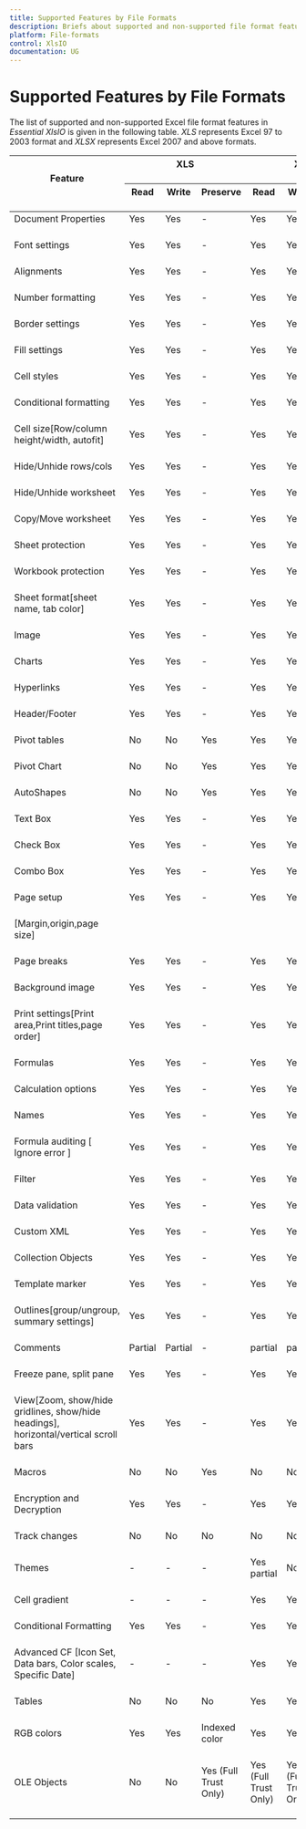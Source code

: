 ```yaml
---
title: Supported Features by File Formats
description: Briefs about supported and non-supported file format features in XlsIO
platform: File-formats
control: XlsIO
documentation: UG
---
```


# Supported Features by File Formats

The list of supported and non-supported Excel file format features in *Essential XlsIO* is given in the following table. *XLS* represents Excel 97 to 2003 format and *XLSX* represents Excel 2007 and above formats.

<table>
<tr>
<th rowspan ="2">
Feature <br/><br/></th>
<th colspan = "3">
XLS<br/><br/></th>
<th colspan = "3">
XLSX<br/><br/>
</th>
<th rowspan="2">
XLS to XLSX<br/><br/></th></tr>
<tr>
<th>
Read<br/><br/></th>
<th>
Write<br/><br/></th>
<th>
Preserve<br/><br/></th>
<th>
Read<br/><br/></th><th>
Write<br/><br/></th><th>
Preserve<br/><br/></th>
</tr>
<tbody>
<tr>
<td>
Document Properties<br/><br/></td>
<td>
Yes <br/><br/></td><td>
Yes<br/><br/></td><td>
-<br/><br/></td><td>
Yes<br/><br/></td><td>
Yes<br/><br/></td><td>
-<br/><br/></td><td>
Yes<br/><br/></td></tr>
<tr>
<td>
Font settings<br/><br/></td><td>
Yes<br/><br/></td><td>
Yes<br/><br/></td><td>
-<br/><br/></td><td>
Yes<br/><br/></td><td>
Yes<br/><br/></td><td>
-<br/><br/></td><td>
Yes<br/><br/></td></tr>
<tr>
<td>
Alignments<br/><br/></td><td>
Yes<br/><br/></td><td>
Yes<br/><br/></td><td>
-<br/><br/></td><td>
Yes<br/><br/></td><td>
Yes<br/><br/></td><td>
-<br/><br/></td><td>
Yes<br/><br/></td></tr>
<tr>
<td>
Number formatting<br/><br/></td><td>
Yes<br/><br/></td><td>
Yes<br/><br/></td><td>
-<br/><br/></td><td>
Yes<br/><br/></td><td>
Yes<br/><br/></td><td>
-<br/><br/></td><td>
Yes<br/><br/></td></tr>
<tr>
<td>
Border settings<br/><br/></td><td>
Yes<br/><br/></td><td>
Yes<br/><br/></td><td>
-<br/><br/></td><td>
Yes<br/><br/></td><td>
Yes<br/><br/></td><td>
-<br/><br/></td><td>
Yes<br/><br/></td></tr>
<tr>
<td>
Fill settings<br/><br/></td><td>
Yes<br/><br/></td><td>
Yes<br/><br/></td><td>
-<br/><br/></td><td>
Yes<br/><br/></td><td>
Yes<br/><br/></td><td>
-<br/><br/></td><td>
Yes<br/><br/></td></tr>
<tr>
<td>
Cell styles<br/><br/></td><td>
Yes<br/><br/></td><td>
Yes<br/><br/></td><td>
-<br/><br/></td><td>
Yes<br/><br/></td><td>
Yes<br/><br/></td><td>
-<br/><br/></td><td>
Yes<br/><br/></td></tr>
<tr>
<td>
Conditional formatting<br/><br/></td><td>
Yes<br/><br/></td><td>
Yes<br/><br/></td><td>
-<br/><br/></td><td>
Yes<br/><br/></td><td>
Yes<br/><br/></td><td>
-<br/><br/></td><td>
Yes<br/><br/></td></tr>
<tr>
<td>
Cell size[Row/column height/width, autofit]<br/><br/></td><td>
Yes<br/><br/></td><td>
Yes<br/><br/></td><td>
-<br/><br/></td><td>
Yes<br/><br/></td><td>
Yes<br/><br/></td><td>
-<br/><br/></td><td>
Yes<br/><br/></td></tr>
<tr>
<td>
Hide/Unhide rows/cols<br/><br/></td><td>
Yes<br/><br/></td><td>
Yes<br/><br/></td><td>
-<br/><br/></td><td>
Yes<br/><br/></td><td>
Yes<br/><br/></td><td>
-<br/><br/></td><td>
Yes<br/><br/></td></tr>
<tr>
<td>
Hide/Unhide worksheet<br/><br/></td><td>
Yes<br/><br/></td><td>
Yes<br/><br/></td><td>
-<br/><br/></td><td>
Yes<br/><br/></td><td>
Yes<br/><br/></td><td>
-<br/><br/></td><td>
Yes<br/><br/></td></tr>
<tr>
<td>
Copy/Move worksheet<br/><br/></td><td>
Yes<br/><br/></td><td>
Yes<br/><br/></td><td>
-<br/><br/></td><td>
Yes<br/><br/></td><td>
Yes<br/><br/></td><td>
-<br/><br/></td><td>
-<br/><br/></td></tr>
<tr>
<td>
Sheet protection<br/><br/></td><td>
Yes<br/><br/></td><td>
Yes<br/><br/></td><td>
-<br/><br/></td><td>
Yes<br/><br/></td><td>
Yes<br/><br/></td><td>
-<br/><br/></td><td>
Yes<br/><br/></td></tr>
<tr>
<td>
Workbook protection<br/><br/></td><td>
Yes<br/><br/></td><td>
Yes<br/><br/></td><td>
-<br/><br/></td><td>
Yes<br/><br/></td><td>
Yes<br/><br/></td><td>
-<br/><br/></td><td>
Yes<br/><br/></td></tr>
<tr>
<td>
Sheet format[sheet name, tab color]<br/><br/></td><td>
Yes<br/><br/></td><td>
Yes<br/><br/></td><td>
-<br/><br/></td><td>
Yes<br/><br/></td><td>
Yes<br/><br/></td><td>
-<br/><br/></td><td>
Yes<br/><br/></td></tr>
<tr>
<td>
Image<br/><br/></td><td>
Yes<br/><br/></td><td>
Yes<br/><br/></td><td>
-<br/><br/></td><td>
Yes<br/><br/></td><td>
Yes<br/><br/></td><td>
-<br/><br/></td><td>
Yes<br/><br/></td></tr>
<tr>
<td>
Charts<br/><br/></td><td>
Yes<br/><br/></td><td>
Yes<br/><br/></td><td>
-<br/><br/></td><td>
Yes<br/><br/></td><td>
Yes<br/><br/></td><td>
-<br/><br/></td><td>
Yes<br/><br/></td></tr>
<tr>
<td>
Hyperlinks<br/><br/></td><td>
Yes<br/><br/></td><td>
Yes<br/><br/></td><td>
-<br/><br/></td><td>
Yes<br/><br/></td><td>
Yes<br/><br/></td><td>
-<br/><br/></td><td>
Yes<br/><br/></td></tr>
<tr>
<td>
Header/Footer<br/><br/></td><td>
Yes<br/><br/></td><td>
Yes<br/><br/></td><td>
-<br/><br/></td><td>
Yes<br/><br/></td><td>
Yes<br/><br/></td><td>
-<br/><br/></td><td>
Yes<br/><br/></td></tr>
<tr>
<td>
Pivot tables<br/><br/></td><td>
No<br/><br/></td><td>
No<br/><br/></td><td>
Yes<br/><br/></td><td>
Yes<br/><br/></td><td>
Yes<br/><br/></td><td>
-<br/><br/></td><td>
No<br/><br/></td></tr>
<tr>
<td>
Pivot Chart<br/><br/></td><td>
No<br/><br/></td><td>
No<br/><br/></td><td>
Yes<br/><br/></td><td>
Yes<br/><br/></td><td>
Yes<br/><br/></td><td>
-<br/><br/></td><td>
No<br/><br/></td></tr>
<tr>
<td>
AutoShapes<br/><br/></td><td>
No<br/><br/></td><td>
No<br/><br/></td><td>
Yes<br/><br/></td><td>
Yes<br/><br/></td><td>
Yes<br/><br/></td><td>
-<br/><br/></td><td>
No<br/><br/></td></tr>
<tr>
<td>
Text Box<br/><br/></td><td>
Yes<br/><br/></td><td>
Yes<br/><br/></td><td>
-<br/><br/></td><td>
Yes<br/><br/></td><td>
Yes<br/><br/></td><td>
-<br/><br/></td><td>
Yes<br/><br/></td></tr>
<tr>
<td>
Check Box<br/><br/></td><td>
Yes<br/><br/></td><td>
Yes<br/><br/></td><td>
-<br/><br/></td><td>
Yes<br/><br/></td><td>
Yes<br/><br/></td><td>
-<br/><br/></td><td>
Yes<br/><br/></td></tr>
<tr>
<td>
Combo Box<br/><br/></td><td>
Yes<br/><br/></td><td>
Yes<br/><br/></td><td>
-<br/><br/></td><td>
Yes<br/><br/></td><td>
Yes<br/><br/></td><td>
-<br/><br/></td><td>
Yes<br/><br/></td></tr>
<tr>
<td>
Page setup<br/><br/></td><td>
Yes<br/><br/></td><td>
Yes<br/><br/></td><td>
-<br/><br/></td><td>
Yes<br/><br/></td><td>
Yes<br/><br/></td><td>
-<br/><br/></td><td>
Yes<br/><br/></td></tr>
<tr>
<td>
[Margin,origin,page size]<br/><br/></td><td>
<br/><br/></td><td>
<br/><br/></td><td>
<br/><br/></td><td>
<br/><br/></td><td>
<br/><br/></td><td>
<br/><br/></td><td>
<br/><br/></td></tr>
<tr>
<td>
Page breaks<br/><br/></td><td>
Yes<br/><br/></td><td>
Yes<br/><br/></td><td>
-<br/><br/></td><td>
Yes<br/><br/></td><td>
Yes<br/><br/></td><td>
-<br/><br/></td><td>
Yes<br/><br/></td></tr>
<tr>
<td>
Background image<br/><br/></td><td>
Yes<br/><br/></td><td>
Yes<br/><br/></td><td>
-<br/><br/></td><td>
Yes<br/><br/></td><td>
Yes<br/><br/></td><td>
-<br/><br/></td><td>
Yes<br/><br/></td></tr>
<tr>
<td>
Print settings[Print area,Print titles,page order]<br/><br/></td><td>
Yes<br/><br/></td><td>
Yes<br/><br/></td><td>
-<br/><br/></td><td>
Yes<br/><br/></td><td>
Yes<br/><br/></td><td>
-<br/><br/></td><td>
Yes<br/><br/></td></tr>
<tr>
<td>
Formulas<br/><br/></td><td>
Yes<br/><br/></td><td>
Yes<br/><br/></td><td>
-<br/><br/></td><td>
Yes<br/><br/></td><td>
Yes<br/><br/></td><td>
-<br/><br/></td><td>
Yes<br/><br/></td></tr>
<tr>
<td>
Calculation options<br/><br/></td><td>
Yes<br/><br/></td><td>
Yes<br/><br/></td><td>
-<br/><br/></td><td>
Yes<br/><br/></td><td>
Yes<br/><br/></td><td>
-<br/><br/></td><td>
Yes<br/><br/></td></tr>
<tr>
<td>
Names<br/><br/></td><td>
Yes<br/><br/></td><td>
Yes<br/><br/></td><td>
-<br/><br/></td><td>
Yes<br/><br/></td><td>
Yes<br/><br/></td><td>
-<br/><br/></td><td>
Yes<br/><br/></td></tr>
<tr>
<td>
Formula auditing [ Ignore error ]<br/><br/></td><td>
Yes<br/><br/></td><td>
Yes<br/><br/></td><td>
-<br/><br/></td><td>
Yes<br/><br/></td><td>
Yes<br/><br/></td><td>
-<br/><br/></td><td>
Yes<br/><br/></td></tr>
<tr>
<td>
Filter<br/><br/></td><td>
Yes<br/><br/></td><td>
Yes<br/><br/></td><td>
-<br/><br/></td><td>
Yes<br/><br/></td><td>
Yes<br/><br/></td><td>
-<br/><br/></td><td>
Yes<br/><br/></td></tr>
<tr>
<td>
Data validation<br/><br/></td><td>
Yes<br/><br/></td><td>
Yes<br/><br/></td><td>
-<br/><br/></td><td>
Yes<br/><br/></td><td>
Yes<br/><br/></td><td>
-<br/><br/></td><td>
Yes<br/><br/></td></tr>
<tr>
<td>
Custom XML<br/><br/></td><td>
Yes<br/><br/></td><td>
Yes<br/><br/></td><td>
-<br/><br/></td><td>
Yes<br/><br/></td><td>
Yes<br/><br/></td><td>
-<br/><br/></td><td>
Yes<br/><br/></td></tr>
<tr>
<td>
Collection Objects<br/><br/></td><td>
Yes<br/><br/></td><td>
Yes<br/><br/></td><td>
-<br/><br/></td><td>
Yes<br/><br/></td><td>
Yes<br/><br/></td><td>
-<br/><br/></td><td>
Yes<br/><br/></td></tr>
<tr>
<td>
Template marker<br/><br/></td><td>
Yes<br/><br/></td><td>
Yes<br/><br/></td><td>
-<br/><br/></td><td>
Yes<br/><br/></td><td>
Yes<br/><br/></td><td>
-<br/><br/></td><td>
Yes<br/><br/></td></tr>
<tr>
<td>
Outlines[group/ungroup, summary settings]<br/><br/></td><td>
Yes<br/><br/></td><td>
Yes<br/><br/></td><td>
-<br/><br/></td><td>
Yes<br/><br/></td><td>
Yes<br/><br/></td><td>
-<br/><br/></td><td>
Yes<br/><br/></td></tr>
<tr>
<td>
Comments<br/><br/></td><td>
Partial<br/><br/></td><td>
Partial<br/><br/></td><td>
-<br/><br/></td><td>
partial<br/><br/></td><td>
partial<br/><br/></td><td>
-<br/><br/></td><td>
Yes<br/><br/></td></tr>
<tr>
<td>
Freeze pane, split pane<br/><br/></td><td>
Yes<br/><br/></td><td>
Yes<br/><br/></td><td>
-<br/><br/></td><td>
Yes<br/><br/></td><td>
Yes<br/><br/></td><td>
-<br/><br/></td><td>
Yes<br/><br/></td></tr>
<tr>
<td>
View[Zoom, show/hide gridlines, show/hide headings], horizontal/vertical scroll bars<br/><br/></td><td>
Yes<br/><br/></td><td>
Yes<br/><br/></td><td>
-<br/><br/></td><td>
Yes<br/><br/></td><td>
Yes<br/><br/></td><td>
-<br/><br/></td><td>
Yes<br/><br/></td></tr>
<tr>
<td>
Macros<br/><br/></td><td>
No<br/><br/></td><td>
No<br/><br/></td><td>
Yes<br/><br/></td><td>
No<br/><br/></td><td>
No<br/><br/></td><td>
Yes<br/><br/></td><td>
No<br/><br/></td></tr>
<tr>
<td>
Encryption and Decryption<br/><br/></td><td>
Yes<br/><br/></td><td>
Yes<br/><br/></td><td>
-<br/><br/></td><td>
Yes<br/><br/></td><td>
Yes<br/><br/></td><td>
-<br/><br/></td><td>
Yes <br/><br/></td></tr>
<tr>
<td>
Track changes<br/><br/></td><td>
No<br/><br/></td><td>
No<br/><br/></td><td>
No<br/><br/></td><td>
No<br/><br/></td><td>
No<br/><br/></td><td>
No<br/><br/></td><td>
No<br/><br/></td></tr>
<tr>
<td>
Themes<br/><br/></td><td>
-<br/><br/></td><td>
-<br/><br/></td><td>
-<br/><br/></td><td>
Yes<br/>partial<br/><br/></td><td>
No<br/><br/></td><td>
-<br/><br/></td><td>
-<br/><br/></td></tr>
<tr>
<td>
Cell gradient<br/><br/></td><td>
-<br/><br/></td><td>
-<br/><br/></td><td>
-<br/><br/></td><td>
Yes<br/><br/></td><td>
Yes<br/><br/></td><td>
-<br/><br/></td><td>
-<br/><br/></td></tr>
<tr>
<td>
Conditional Formatting<br/><br/></td><td>
Yes<br/><br/></td><td>
Yes<br/><br/></td><td>
-<br/><br/></td><td>
Yes<br/><br/></td><td>
Yes<br/><br/></td><td>
-<br/><br/></td><td>
Yes<br/><br/></td></tr>
<tr>
<td>
Advanced CF [Icon Set, Data bars, Color scales, Specific Date]<br/><br/></td><td>
-<br/><br/></td><td>
-<br/><br/></td><td>
-<br/><br/></td><td>
Yes<br/><br/></td><td>
Yes<br/><br/></td><td>
-<br/><br/></td><td>
-<br/><br/></td></tr>
<tr>
<td>
Tables<br/><br/></td><td>
No<br/><br/></td><td>
No<br/><br/></td><td>
No<br/><br/></td><td>
Yes<br/><br/></td><td>
Yes<br/><br/></td><td>
-<br/><br/></td><td>
No<br/><br/></td></tr>
<tr>
<td>
RGB colors <br/><br/></td><td>
Yes<br/><br/></td><td>
Yes<br/><br/></td><td>
Indexed color<br/><br/></td><td>
Yes<br/><br/></td><td>
Yes<br/><br/></td><td>
-<br/><br/></td><td>
Yes<br/><br/></td></tr>
<tr>
<td>
OLE Objects<br/><br/></td><td>
No<br/><br/></td><td>
No<br/><br/></td><td>
Yes (Full Trust Only)<br/><br/></td><td>
Yes (Full Trust Only)<br/><br/></td><td>
Yes (Full Trust Only)<br/><br/></td><td>
-<br/><br/></td><td>
No<br/><br/></td></tr>
</tbody>
</table>


